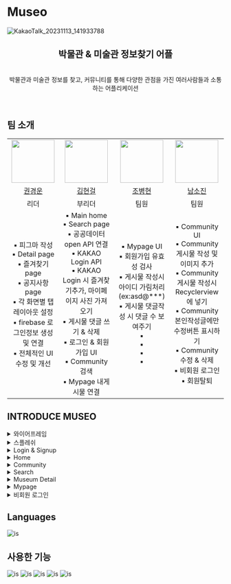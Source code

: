 # Museo
![KakaoTalk_20231113_141933788](https://github.com/ProjectMuseo/Museo/assets/139110963/abe612e3-b496-43c4-b826-6f7462655086)

<div align="center">
   <h2>박물관 & 미술관 정보찾기 어플</h2>
   <p>
   </br>
      박물관과 미술관 정보를 찾고, 커뮤니티를 통해 다양한 관점을 가진 여러사람들과 소통하는 어플리케이션 </p>
   <br>
</div>

## 팀 소개

<table>
   <tr>
      <td align="center"><img src="https://github.com/kwonkyungun.png" width="100"/></td>
      <td align="center"><img src="https://github.com/werds7890.png" width="100"></td>
      <td align="center"><img src="https://github.com/cbh1992.png" width="100"/></td>
    <td align="center"><img src="https://github.com/nsojin.png" width="100"></td>
   </tr>   
   <tr>
      <td align="center"><a href="https://github.com/kwonkyungun">권경운</a></td>
      <td align="center"><a href="https://github.com/werds7890">김현걸</a></td>
      <td align="center"><a href="https://github.com/cbh1992">조병현</a></td>
      <td align="center"><a href="https://github.com/nsojin">남소진</a> </td>
   </tr>
  <tr>
      <td align="center">리더</td>
      <td align="center">부리더</td>
      <td align="center">팀원</td>
      <td align="center">팀원</td>
   </tr>
      <tr>
      <td align="center">
        ▪️ 피그마 작성<br/>
        ▪️ Detail page<br/>
        ▪️ 즐겨찾기 page<br/>
        ▪️ 공지사항 page<br/>
        ▪️ 각 화면별 탭 레이아웃 설정<br/>
        ▪️ firebase 로그인정보 생성 및 연결<br/>
        ▪️ 전체적인 UI 수정 및 개선
      </td>
      <td align="center">
        ▪️ Main home<br/>
        ▪️ Search page<br/>
        ▪️ 공공데이터 open API 연결<br/>
        ▪️ KAKAO Login API<br/>
        ▪️ KAKAO Login 시 즐겨찾기추가, 마이페이지 사진 가져오기<br/>
        ▪️ 게시물 댓글 쓰기 & 삭제<br/>
        ▪️ 로그인 & 회원가입 UI<br/>
        ▪️ Community 검색<br/>
        ▪️ Mypage 내게시물 연결
      </td>
      <td align="center">
        ▪️ Mypage UI<br/>
        ▪️ 회원가입 유효성 검사<br/>
        ▪️ 게시물 작성시 아이디 가림처리(ex:asd@***)<br/>
        ▪️ 게시물 댓글작성 시 댓글 수 보여주기<br/>
        ▪️ <br/>
        ▪️ <br/>
        ▪️ <br/>
        ▪️ <br/>
      </td>
      <td align="center">
        ▪️ Community UI<br/>
        ▪️ Community 게시물 작성 및 이미지 추가<br/>
        ▪️ Community 게시물 작성시 Recyclerview에 넣기<br/>
        ▪️ Community 본인작성글에만 수정버튼 표시하기<br/>
        ▪️ Community 수정 & 삭제<br/>
        ▪️ 비회원 로그인<br/>
        ▪️ 회원탈퇴<br/>
      </td>
   </tr>
</table>

## INTRODUCE MUSEO
<details>
    <summary>와이어프레임</summary>
    <div markdown="1"> 
       <br/>
       <img src="https://github.com/ProjectMuseo/Museo/assets/139110963/d378bf71-fa8c-4948-b471-e8c724494c82.png"/>
    </div>
</details>
<details>
    <summary>스플레쉬</summary>
    <div markdown="1"> 
       <br/>
       <img src="https://github.com/ProjectMuseo/Museo/assets/139110963/4c031615-09ea-496d-8209-2f241b023ea9.gif" width="20%"/>
    </div>
</details>
<details>
    <summary>Login & Signup</summary>
    <div markdown="1">
       <br/>
       ▪️ 일반 로그인 & 회원가입<br/>
       <img src="https://github.com/ProjectMuseo/Museo/assets/139110963/d9168184-8c63-43a2-b710-9dbd818ccc1c.png" width="20%"/>
       <img src="https://github.com/ProjectMuseo/Museo/assets/139110963/3d3e380b-24d7-4b17-abd8-8973fd479427.png" width="20%"/>
       <img src="https://github.com/ProjectMuseo/Museo/assets/139110963/4d164b36-05c8-4fcf-8b2a-b891cb68b5c0.png" width="20%"/><br/>
       <br/>
       ▪️ 소셜로그인(카카오톡)<br/>
       <img src="https://github.com/ProjectMuseo/Museo/assets/139110963/2ffdf343-55fd-493c-937f-52493bc73a2c.png" width="20%"/><br/>
   </div>
</details>
<details>
    <summary>Home</summary>
    <div markdown="1"> 
       <br/>
       <img src="https://github.com/ProjectMuseo/Museo/assets/139110963/72c762ea-f3d3-49d6-b2be-128a2336b2c5.gif" width="20%"/>
    </div>
</details>
<details>
    <summary>Community</summary>
    <div markdown="1"> 
       <br/>
       <img src="https://github.com/ProjectMuseo/Museo/assets/139110963/a4a3ea58-e208-4ecc-af07-905aa0dd7366.png" width="20%"/>
       <img src="https://github.com/ProjectMuseo/Museo/assets/139110963/faf51806-c959-49ff-9285-3fc0fed36bcb.png" width="20%"/>
       <img src="https://github.com/ProjectMuseo/Museo/assets/139110963/395d5133-4633-4ccf-a9a6-a6e4851e4aaa.png" width="20%"/>
       <img src="https://github.com/ProjectMuseo/Museo/assets/139110963/d87615b0-21f7-452a-8fa6-ae4d8e9e44e6.png" width="20%"/>
    </div>
</details>
<details>
    <summary>Search</summary>
    <div markdown="1"> 
       <br/>
       <img src="https://github.com/ProjectMuseo/Museo/assets/139110963/42b93cbb-6b9f-4703-b7e6-3ac9611090d5.png" width="20%"/>
       <img src="https://github.com/ProjectMuseo/Museo/assets/139110963/8d1685e3-5d10-42b2-b7b0-951c95012898.png" width="20%"/>
    </div>
</details>
<details>
    <summary>Museum Detail</summary>
    <div markdown="1"> 
       <br/>
       <img src="https://github.com/ProjectMuseo/Museo/assets/139110963/53a7dc64-50ff-4e53-a238-1455791015ea.png" width="20%"/>
       <img src="https://github.com/ProjectMuseo/Museo/assets/139110963/3a03b525-6369-4cdf-aafd-210dfa357012.png" width="20%"/>
       <img src="https://github.com/ProjectMuseo/Museo/assets/139110963/f1a45dd9-dc7c-4ed6-a927-a354b7fac6e7.png" width="20%"/>
    </div>
</details>
<details>
    <summary>Mypage</summary>
    <div markdown="1"> 
       <br/>
       <img src="https://github.com/ProjectMuseo/Museo/assets/139110963/26439285-3e12-41da-8bad-f826f4907702.png" width="20%"/>
       <img src="https://github.com/ProjectMuseo/Museo/assets/139110963/d6c16751-56b2-4428-aa7a-120fb34fdced.png" width="20%"/>
       <img src="https://github.com/ProjectMuseo/Museo/assets/139110963/140ae70f-d944-49dd-9d25-232f7a43f305.png" width="20%"/>
       <img src="https://github.com/ProjectMuseo/Museo/assets/139110963/efbe70c2-d533-4864-aad1-07fbbfa9ee9f.png" width="20%"/>
       <img src="https://github.com/ProjectMuseo/Museo/assets/139110963/273c7011-6960-4042-ac77-c9098abf5384.png" width="20%"/>
       <img src="https://github.com/ProjectMuseo/Museo/assets/139110963/e592c73c-0ee4-4d6d-b8a7-d38b669f0ba7.png" width="20%"/>
       <img src="https://github.com/ProjectMuseo/Museo/assets/139110963/062c56c5-68ba-4475-b01c-b207d07195f5.png" width="20%"/>
       <img src="https://github.com/ProjectMuseo/Museo/assets/139110963/50040432-40c4-46ca-a4f0-416f7531efd1.png" width="20%"/>
       <img src="https://github.com/ProjectMuseo/Museo/assets/139110963/50aa0a9c-583f-4e6a-b421-f87da568fd83.png" width="20%"/>
    </div>
</details>
<details>
    <summary>비회원 로그인</summary>
    <div markdown="1"> 
       <br/>
       <img src="https://github.com/ProjectMuseo/Museo/assets/139110963/6ea4822f-e94c-4e44-a3d9-5eca904a4989.png" width="20%"/>
       <img src="https://github.com/ProjectMuseo/Museo/assets/139110963/67d07213-65de-490d-b74b-7daeba8b3727.png" width="20%"/>
       <img src="https://github.com/ProjectMuseo/Museo/assets/139110963/38f85ffc-cbca-428e-bc47-8ca9e296155f.png" width="20%"/><br/>
       <br/>
       ▪️ Mypage에서 내게시물 및 즐겨찾기 클릭시<br/>
       <img src="https://github.com/ProjectMuseo/Museo/assets/139110963/0d5eae24-f449-4186-a6b6-cd8c0bb301b0.png" width="20%"/><br/>
       <br/>
       ▪️ Museum Detail에서 즐겨찾기 클릭시<br/>
       <img src="https://github.com/ProjectMuseo/Museo/assets/139110963/7017671f-5db3-4d7b-beb6-e777f487d60b.png" width="20%"/>
    </div>
</details>

## Languages
![is](https://img.shields.io/badge/Kotlin-0095D5?&style=for-the-badge&logo=kotlin&logoColor=white)

## 사용한 기능
![is](https://img.shields.io/badge/Kakao(API)-FFCD00?&style=for-the-badge&logo=kakaotalk&logoColor=white)
![is](https://img.shields.io/badge/공공데이터API-01B4E4?&style=for-the-badge&logo=공공데이터&logoColor=white)
![is](https://img.shields.io/badge/firebase-FFCA28?&style=for-the-badge&logo=firebase&logoColor=white)
![is](https://img.shields.io/badge/github-181717?&style=for-the-badge&logo=github&logoColor=white)
![is](https://img.shields.io/badge/androidstudio-3DDC84?&style=for-the-badge&logo=androidstudio&logoColor=white)
